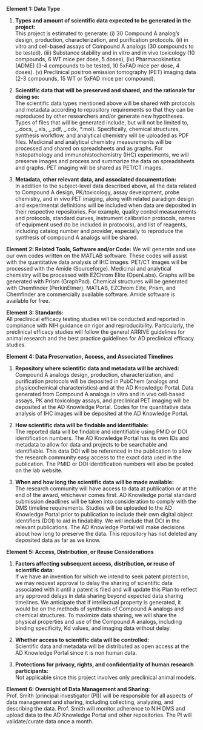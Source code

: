 **Element 1: Data Type**

1. **Types and amount of scientific data expected to be generated in the project:**  
   This project is estimated to generate: (i) 30 Compound A analog’s design, production, characterization, and purification protocols. (ii) in vitro and cell-based assays of Compound A analogs (30 compounds to be tested). (iii) Substance stability and in vitro and in vivo toxicology (10 compounds, 6 WT mice per dose, 5 doses), (iv) Pharmacokinetics (ADME) (3-4 compounds to be tested, 10 5xFAD mice per dose, 4 doses). (v) Preclinical positron emission tomography (PET) imaging data (2-3 compounds, 15 WT or 5xFAD mice per compound).

2. **Scientific data that will be preserved and shared, and the rationale for doing so:**  
   The scientific data types mentioned above will be shared with protocols and metadata according to repository requirements so that they can be reproduced by other researchers and/or generate new hypotheses. Types of files that will be generated include, but will not be limited to, _.docs, _.xls, _.pdf, _.cdx, \*.mol). Specifically, chemical structures, synthesis workflow, and analytical chemistry will be uploaded as PDF files. Medicinal and analytical chemistry measurements will be processed and shared on spreadsheets and as graphs. For histopathology and immunohistochemistry (IHC) experiments, we will preserve images and process and summarize the data on spreadsheets and graphs. PET imaging will be shared as PET/CT images.

3. **Metadata, other relevant data, and associated documentation:**  
   In addition to the subject-level data described above, all the data related to Compound A design, PK/toxicology, assay development, probe chemistry, and in vivo PET imaging, along with related paradigm design and experimental definitions will be included when data are deposited in their respective repositories. For example, quality control measurements and protocols, standard curves, instrument calibration protocols, names of equipment used (to be included in protocols), and list of reagents, including catalog number and provider, especially to reproduce the synthesis of compound A analogs will be shared.

**Element 2: Related Tools, Software and/or Code:**
We will generate and use our own codes written on the MATLAB software. These codes will assist with the quantitative data analysis of IHC images. PET/CT images will be processed with the Amide (Sourceforge). Medicinal and analytical chemistry will be processed with EZChrom Elite (OpenLabs). Graphs will be generated with Prism (GraphPad). Chemical structures will be generated with Chemfinder (PerkinElmer). MATLAB, EZChrom Elite, Prism, and Chemfinder are commercially available software. Amide software is available for free.

**Element 3: Standards:**  
 All preclinical efficacy testing studies will be conducted and reported in compliance with NIH guidance on rigor and reproducibility. Particularly, the preclinical efficacy studies will follow the general ARRIVE guidelines for animal research and the best practice guidelines for AD preclinical efficacy studies.

**Element 4: Data Preservation, Access, and Associated Timelines**

1. **Repository where scientific data and metadata will be archived:**  
   Compound A analogs design, production, characterization, and purification protocols will be deposited in PubChem (analogs and physicochemical characteristics) and at the AD Knowledge Portal. Data generated from Compound A analogs in vitro and in vivo cell-based assays, PK and toxicology assays, and preclinical PET imaging will be deposited at the AD Knowledge Portal. Codes for the quantitative data analysis of IHC images will be deposited at the AD Knowledge Portal.

2. **How scientific data will be findable and identifiable:**  
   The reported data will be findable and identifiable using PMID or DOI identification numbers. The AD Knowledge Portal has its own IDs and metadata to allow for data and projects to be searchable and identifiable. This data DOI will be referenced in the publication to allow the research community easy access to the exact data used in the publication. The PMID or DOI identification numbers will also be posted on the lab website.

3. **When and how long the scientific data will be made available:**  
   The research community will have access to data at publication or at the end of the award, whichever comes first. AD Knowledge portal standard submission deadlines will be taken into consideration to comply with the DMS timeline requirements. Studies will be uploaded to the AD Knowledge Portal prior to publication to include their own digital object identifiers (DOI) to aid in findability. We will include that DOI in the relevant publications. The AD Knowledge Portal will make decisions about how long to preserve the data. This repository has not deleted any deposited data as far as we know.

**Element 5: Access, Distribution, or Reuse Considerations**

1. **Factors affecting subsequent access, distribution, or reuse of scientific data:**  
   If we have an invention for which we intend to seek patent protection, we may request approval to delay the sharing of scientific data associated with it until a patent is filed and will update this Plan to reflect any approved delays in data sharing beyond expected data sharing timelines. We anticipate that if intellectual property is generated, it would be on the methods of synthesis of Compound A analogs and chemical structures. To maximize data sharing, we will share the physical properties and use of the Compound A analogs, including binding specificity, Kd values, and imaging data without delay.

2. **Whether access to scientific data will be controlled:**  
   Scientific data and metadata will be distributed as open access at the AD Knowledge Portal since it is non human data.

3. **Protections for privacy, rights, and confidentiality of human research participants:**  
   Not applicable since this project involves only preclinical animal models.

**Element 6: Oversight of Data Management and Sharing:**  
 Prof. Smith (principal investigator (PI)) will be responsible for all aspects of data management and sharing, including collecting, analyzing, and describing the data. Prof. Smith will monitor adherence to NIH DMS and upload data to the AD Knowledge Portal and other repositories. The PI will validate/curate data once a month.

